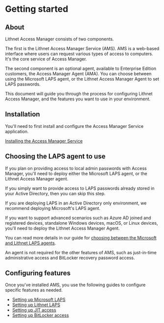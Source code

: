 # Getting started

## About

Lithnet Access Manager consists of two components.

The first is the Lithnet Access Manager Service (AMS). AMS is a web-based interface where users can request various types of access to computers. It's the core service of Access Manager.

The second component is an optional agent, available to Enterprise Edition customers, the Access Manager Agent (AMA). You can choose between using the Microsoft LAPS agent, or the Lithnet Access Manager Agent to set LAPS passwords.

This document will guide you through the process for configuring Lithnet Access Manager, and the features you want to use in your environment.

## Installation

You'll need to first install and configure the Access Manager Service application.

[Installing the Access Manager Service](installing-the-access-manager-server/installing-the-access-manager-service.md)

## Choosing the LAPS agent to use

If you plan on providing access to local admin passwords with Access Manager, you'll need to deploy either the Microsoft LAPS agent, or the Lithnet Access Manager agent.

If you simply want to provide access to LAPS passwords already stored in your Active Directory, then you can skip this step.

If you are deploying LAPS in an Active Directory only environment, we recommend deploying Microsoft's LAPS agent.

If you want to support advanced scenarios such as Azure AD joined and registered devices, standalone Windows devices, macOS, or Linux devices, you'll need to deploy the Lithnet Access Manager Agent.

You can read more details in our guide for [choosing between the Microsoft and Lithnet LAPS agents](installing-the-access-manager-agent/choosing-between-the-microsoft-and-lithnet-laps-agents.md).

An agent is not required for the other features of AMS, such as just-in-time administrative access and BitLocker recovery password access.

## Configuring features

Once you've installed AMS, you use the following guides to configure specific features as needed.

* [Setting up Microsoft LAPS](../configuration/deploying-features/setting-up-microsoft-laps.md)
* [Setting up Lithnet LAPS](../configuration/deploying-features/setting-up-lithnet-laps/)
* [Setting up JIT access](../configuration/deploying-features/setting-up-jit-access.md)
* [Setting up BitLocker access](../configuration/deploying-features/setting-up-bitlocker-access.md)
